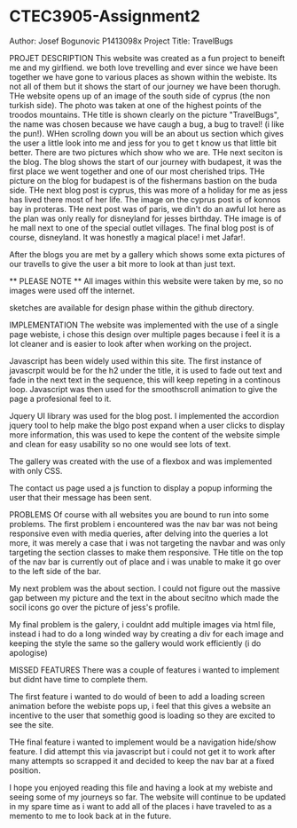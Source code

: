 # CTEC3905-Assignment2
Author: Josef Bogunovic P1413098x
Project Title: TravelBugs

PROJET DESCRIPTION
This website was created as a fun project to beneift me and my girlfiend. we both love trevelling and ever since we have been together we have gone to various places as shown within the webiste. Its not all of them but it shows the start of our journey we have been thorugh. THe website opens up of an image of the south side of cyprus (the non turkish side). The photo was taken at one of the highest points of the troodos mountains. THe title is shown clearly on the picture "TravelBugs", the name was chosen because we have caugh a bug, a bug to travel! (i like the pun!). WHen scrollng down you will be an about us section which gives the user a little look into me and jess for you to get t know us that little bit better. There are two pictures which show who we are. THe next seciton is the blog. The blog shows the start of our journey with budapest, it was the first place we went together and one of our most cherished trips. THe picture on the blog for budapest is of the fishermans bastion on the buda side. THe next blog post is cyprus, this was more of a holiday for me as jess has lived there most of her life. The image on the cyprus post is of konnos bay in proteras. THe next post was of paris, we din't do an awful lot here as the plan was only really for disneyland for jesses birthday. THe image is of he mall next to one of the special outlet villages. The final blog post is of course, disneyland. It was honestly a magical place! i met Jafar!.

After the blogs you are met by a gallery which shows some exta pictures of our travells to give the user a bit more to look at than just text. 

** PLEASE NOTE ** 
All images within this website were taken by me, so no images were used off the internet.

sketches are available for design phase within the github directory.

IMPLEMENTATION
The website was implemented with the use of a single page webiste, i chose this design over multiple pages because i feel it is a lot cleaner and is easier to look after when working on the project.

Javascript has been widely used within this site. The first instance of javascrpit would be for the h2 under the title, it is used to fade out text and fade in the next text in the sequence, this will keep repeting in a continous loop. Javascript was then used for the smoothscroll animation to give the page a profesional feel to it. 

Jquery UI library was used for the blog post. I implemented the accordion jquery tool to help make the blgo post expand when a user clicks to display more information, this was used to kepe the content of the website simple and clean for easy usability so no one would see lots of text.

The gallery was created with the use of a flexbox and was implemented with only CSS.

The contact us page used a js function to display a popup informing the user that their message has been sent.

PROBLEMS
Of course with all websites you are bound to run into some problems. The first problem i encountered was the nav bar was not being responsive even with media queries, after delving into the queries a lot more, it was merely a case that i was not targeting the navbar and was only targeting the section classes to make them responsive. THe title on the top of the nav bar is currently out of place and i was unable to make it go over to the left side of the bar. 

My next problem was the about section. I could not figure out the massive gap between my picture and the text in the about secitno which made the socil icons go over the picture of jess's profile.

My final problem is the galery, i couldnt add multiple images via html file, instead i had to do a long winded way by creating a div for each image and keeping the style the same so the gallery would work efficiently (i do apologise)

MISSED FEATURES
There was a couple of features i wanted to implement but didnt have time to complete them.

The first feature i wanted to do would of been to add a loading screen animation before the webiste pops up, i feel that this gives a website an incentive to the user that somethig good is loading so they are excited to see the site.

THe final feature i wanted to implement would be a navigation hide/show feature. I did attempt this via javascript but i could not get it to work after many attempts so scrapped it and decided to keep the nav bar at a fixed position.


I hope you enjoyed reading this file and having a look at my webiste and seeing some of my journeys so far. The website will continue to be updated in my spare time as i want to add all of the places i have traveled to as a memento to me to look back at in the future. 




